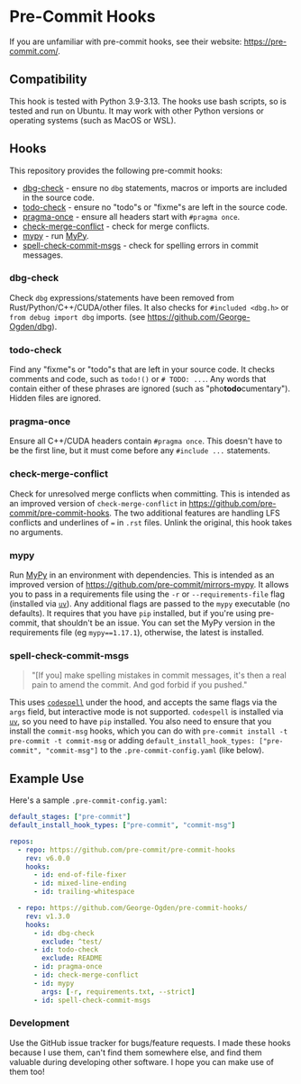 # Pre-Commit Hooks

If you are unfamiliar with pre-commit hooks, see their website: https://pre-commit.com/.

## Compatibility

This hook is tested with Python 3.9-3.13.
The hooks use bash scripts, so is tested and run on Ubuntu.
It may work with other Python versions or operating systems (such as MacOS or WSL).

## Hooks

This repository provides the following pre-commit hooks:

- [dbg-check](#dbg-check) - ensure no `dbg` statements, macros or imports are included in the source code.
- [todo-check](#todo-check) - ensure no "todo"s or "fixme"s are left in the source code.
- [pragma-once](#pragma-once) - ensure all headers start with `#pragma once`.
- [check-merge-conflict](#check-merge-conflict) - check for merge conflicts.
- [mypy](#mypy) - run [MyPy](#https://github.com/python/mypy).
- [spell-check-commit-msgs](#spell-check-commit-msgs) - check for spelling errors in commit messages.

### dbg-check

Check `dbg` expressions/statements have been removed from Rust/Python/C++/CUDA/other files.
It also checks for `#included <dbg.h>` or `from debug import dbg` imports. (see https://github.com/George-Ogden/dbg).

### todo-check

Find any "fixme"s or "todo"s that are left in your source code.
It checks comments and code, such as `todo!()` or `# TODO: ...`.
Any words that contain either of these phrases are ignored (such as "pho**todo**cumentary").
Hidden files are ignored.

### pragma-once

Ensure all C++/CUDA headers contain `#pragma once`.
This doesn't have to be the first line, but it must come before any `#include ...` statements.

### check-merge-conflict

Check for unresolved merge conflicts when committing.
This is intended as an improved version of `check-merge-conflict` in https://github.com/pre-commit/pre-commit-hooks.
The two additional features are handling LFS conflicts and underlines of `=` in `.rst` files.
Unlink the original, this hook takes no arguments.

### mypy

Run [MyPy](#https://github.com/python/mypy) in an environment with dependencies.
This is intended as an improved version of https://github.com/pre-commit/mirrors-mypy.
It allows you to pass in a requirements file using the `-r` or `--requirements-file` flag (installed via [`uv`](https://docs.astral.sh/uv/)). Any additional flags are passed to the `mypy` executable (no defaults).
It requires that you have `pip` installed, but if you're using pre-commit, that shouldn't be an issue.
You can set the MyPy version in the requirements file (eg `mypy==1.17.1`), otherwise, the latest is installed.

### spell-check-commit-msgs

> "[If you] make spelling mistakes in commit messages, it's then a real pain to amend the commit.
> And god forbid if you pushed."

This uses [`codespell`](https://github.com/codespell-project/codespell) under the hood, and accepts the same flags via the `args` field, but interactive mode is not supported.
`codespell` is installed via [`uv`](https://docs.astral.sh/uv/), so you need to have `pip` installed.
You also need to ensure that you install the `commit-msg` hooks, which you can do with `pre-commit install -t pre-commit -t commit-msg` or adding `default_install_hook_types: ["pre-commit", "commit-msg"]` to the `.pre-commit-config.yaml` (like below).

## Example Use

Here's a sample `.pre-commit-config.yaml`:

```yaml
default_stages: ["pre-commit"]
default_install_hook_types: ["pre-commit", "commit-msg"]

repos:
  - repo: https://github.com/pre-commit/pre-commit-hooks
    rev: v6.0.0
    hooks:
      - id: end-of-file-fixer
      - id: mixed-line-ending
      - id: trailing-whitespace

  - repo: https://github.com/George-Ogden/pre-commit-hooks/
    rev: v1.3.0
    hooks:
      - id: dbg-check
        exclude: ^test/
      - id: todo-check
        exclude: README
      - id: pragma-once
      - id: check-merge-conflict
      - id: mypy
        args: [-r, requirements.txt, --strict]
      - id: spell-check-commit-msgs
```

### Development

Use the GitHub issue tracker for bugs/feature requests.
I made these hooks because I use them, can't find them somewhere else, and find them valuable during developing other software.
I hope you can make use of them too!
